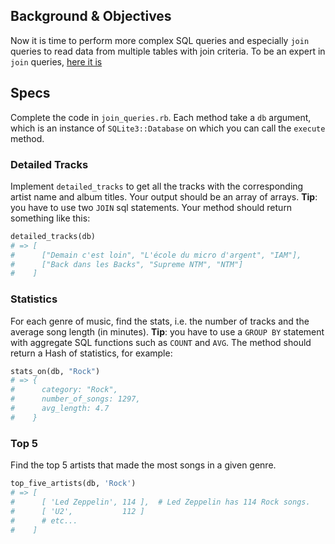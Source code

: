 ## Background & Objectives

Now it is time to perform more complex SQL queries and especially `join` queries to read data from multiple tables with join criteria. To be an expert in `join` queries, [here it is](http://www.w3schools.com/sql/sql_join.asp)

## Specs

Complete the code in `join_queries.rb`. Each method take a `db` argument, which is an instance
of `SQLite3::Database` on which you can call the `execute` method.

### Detailed Tracks

Implement `detailed_tracks` to get all the tracks with the corresponding artist name and album titles.
Your output should be an array of arrays. **Tip**: you have to use two `JOIN` sql statements.
Your method should return something like this:

```ruby
detailed_tracks(db)
# => [
#      ["Demain c'est loin", "L'école du micro d'argent", "IAM"],
#      ["Back dans les Backs", "Supreme NTM", "NTM"]
#    ]
```

### Statistics

For each genre of music, find the stats, i.e. the number of tracks and the average song length (in minutes).
**Tip**: you have to use a `GROUP BY` statement with aggregate SQL functions such as `COUNT` and `AVG`.
The method should return a Hash of statistics, for example:

```ruby
stats_on(db, "Rock")
# => {
#      category: "Rock",
#      number_of_songs: 1297,
#      avg_length: 4.7
#    }
```

### Top 5

Find the top 5 artists that made the most songs in a given genre.

```ruby
top_five_artists(db, 'Rock')
# => [
#      [ 'Led Zeppelin', 114 ],  # Led Zeppelin has 114 Rock songs.
#      [ 'U2',           112 ]
#      # etc...
#    ]
```

